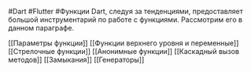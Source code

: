 #Dart #Flutter #Функции
Dart, следуя за тенденциями, предоставляет большой инструментарий по работе с функциями. Рассмотрим его в данном параграфе.

[[Параметры функции]]
[[Функции верхнего уровня и переменные]]
[[Стрелочные функции]]
[[Анонимные функции]]
[[Каскадный вызов методов]]
[[Замыкания]]
[[Генераторы]]
